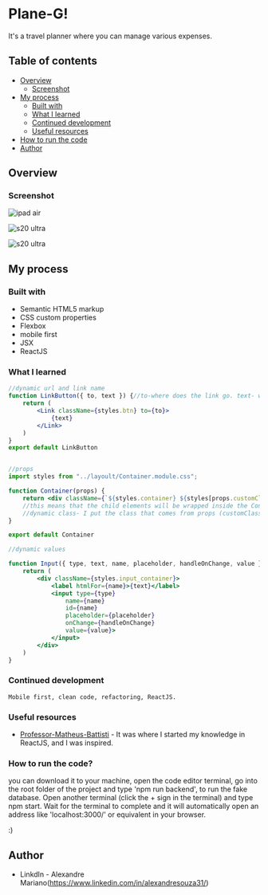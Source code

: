 # Plane-G!

It's a travel planner where you can manage various expenses.

## Table of contents

- [Overview](#overview)
  - [Screenshot](#screenshot)
- [My process](#my-process)
  - [Built with](#built-with)
  - [What I learned](#what-i-learned)
  - [Continued development](#continued-development)
  - [Useful resources](#useful-resources)
- [How to run the code](#How-to-run-the-code)
- [Author](#author)

## Overview

### Screenshot
![ipad air](https://github.com/alexandreSouza31/plane-G/assets/112407769/55487125-a96a-4efd-aa53-babf538a2ea8)

![s20 ultra](https://github.com/alexandreSouza31/plane-G/assets/112407769/397335ff-eb30-4369-9da7-a581c84cf099)


![s20 ultra](https://github.com/alexandreSouza31/plane-G/assets/112407769/27dae212-ea8c-4305-8d77-f3ff556830f8)

## My process

### Built with

- Semantic HTML5 markup
- CSS custom properties
- Flexbox
- mobile first
- JSX
- ReactJS


### What I learned

```jsx
//dynamic url and link name
function LinkButton({ to, text }) {//to-where does the link go. text- will change the text based on where I'm going to use it.
    return (
        <Link className={styles.btn} to={to}>
            {text}
        </Link>
    )
}
export default LinkButton


//props
import styles from "../layoult/Container.module.css";

function Container(props) {
    return <div className={`${styles.container} ${styles[props.customClass]}`}>{props.children}</div>
    //this means that the child elements will be wrapped inside the Container.
    //dynamic class- I put the class that comes from props (customClass). It's optional, use it when needed.
}

export default Container

//dynamic values

function Input({ type, text, name, placeholder, handleOnChange, value }) {
    return (
        <div className={styles.input_container}>
            <label htmlFor={name}>{text}</label>
            <input type={type}
                name={name}
                id={name}
                placeholder={placeholder}
                onChange={handleOnChange}
                value={value}>
            </input>            
        </div>
    )
}

```

### Continued development

```
Mobile first, clean code, refactoring, ReactJS.
```

### Useful resources

- [Professor-Matheus-Battisti](https://www.youtube.com/watch?v=FXqX7oof0I4&list=PLnDvRpP8BneyVA0SZ2okm-QBojomniQVO&index=1&pp=iAQB) - It was where I started my knowledge in ReactJS, and I was inspired.

### How to run the code? 


you can download it to your machine, open the code editor terminal, go into the root folder of the project and type 'npm run backend', to run the fake database. Open another terminal (click the + sign in the terminal) and type npm start. Wait for the terminal to complete and it will automatically open an address like 'localhost:3000/' or equivalent in your browser. 


 :)

## Author

- LinkdIn - Alexandre Mariano(https://www.linkedin.com/in/alexandresouza31/)

